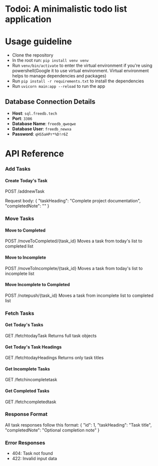 # Todoi: A minimalistic todo list application

# Usage guideline
- Clone the repository
- In the root run: `pip install venv venv`
- Run `venv/bin/activate` to enter the virtual environment if you're using powershell(Google it to use virtual environment. Virtual environment helps to manage dependencies and packages)
- Run `pip install -r requirements.txt` to install the dependencies
- Run `uvicorn main:app --reload` to run the app

## Database Connection Details

- **Host**: `sql.freedb.tech`
- **Port**: `3306`
- **Database Name**: `freedb_qweqwe`
- **Database User**: `freedb_newxa`
- **Password**: `qHS5aHPr*%D!r6Z`


# API Reference

### Add Tasks

#### Create Today's Task
POST /addnewTask

Request body:
{
    "taskHeading": "Complete project documentation",
    "completedNote": ""
}

### Move Tasks

#### Move to Completed
POST /moveToCompleted/{task_id}
Moves a task from today's list to completed list

#### Move to Incomplete
POST /moveToIncomplete/{task_id}
Moves a task from today's list to incomplete list

#### Move Incomplete to Completed
POST /notepush/{task_id}
Moves a task from incomplete list to completed list

### Fetch Tasks

#### Get Today's Tasks
GET /fetchtodayTask
Returns full task objects

#### Get Today's Task Headings
GET /fetchtodayHeadings
Returns only task titles

#### Get Incomplete Tasks
GET /fetchincompletetask

#### Get Completed Tasks
GET /fetchcompletedtask

### Response Format

All task responses follow this format:
{
    "id": 1,
    "taskHeading": "Task title",
    "completedNote": "Optional completion note"
}

### Error Responses

- 404: Task not found
- 422: Invalid input data